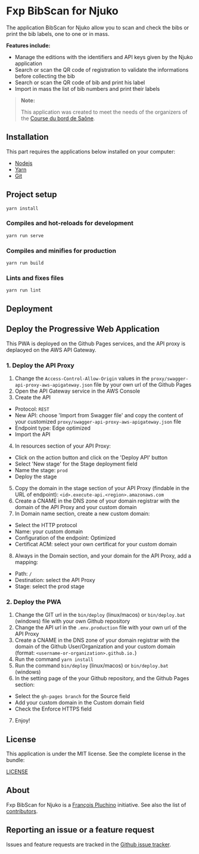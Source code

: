Fxp BibScan for Njuko
=====================

The application BibScan for Njuko allow you to scan and check the bibs or print the bib labels,
one to one or in mass.

**Features include:**

- Manage the editions with the identifiers and API keys given by the Njuko application
- Search or scan the QR code of registration to validate the informations before collecting the bib
- Search or scan the QR code of bib and print his label
- Import in mass the list of bib numbers and print their labels

> **Note:**
>
> This application was created to meet the needs of the organizers of the
> [Course du bord de Saône](https://courseduborddesaone.fr).

Installation
------------

This part requires the applications below installed on your computer:
- [Nodejs](https://nodejs.org)
- [Yarn](https://yarnpkg.com)
- [Git](https://git-scm.com)

## Project setup
```
yarn install
```

### Compiles and hot-reloads for development
```
yarn run serve
```

### Compiles and minifies for production
```
yarn run build
```

### Lints and fixes files
```
yarn run lint
```

Deployment
----------

## Deploy the Progressive Web Application

This PWA is deployed on the Github Pages services, and the API proxy is deplaoyed on the AWS API Gateway.

### 1. Deploy the API Proxy

1. Change the `Access-Control-Allow-Origin` values in the `proxy/swagger-api-proxy-aws-apigateway.json` file
   by your own url of the Github Pages
2. Open the API Gateway service in the AWS Console
3. Create the API
  - Protocol: `REST`
  - New API: choose 'Import from Swagger file' and copy the content of your customized
    `proxy/swagger-api-proxy-aws-apigateway.json` file
  - Endpoint type: Edge optimized
  - Import the API
4. In resources section of your API Proxy:
  - Click on the action button and click on the 'Deploy API' button
  - Select 'New stage' for the Stage deployment field
  - Name the stage: `prod`
  - Deploy the stage
5. Copy the domain in the stage section of your API Proxy (findable in the URL of endpoint):
   `<id>.execute-api.<region>.amazonaws.com`
6. Create a CNAME in the DNS zone of your domain registrar with the domain of the API Proxy and your custom domain
7. In Domain name section, create a new custom domain:
  - Select the HTTP protocol
  - Name: your custom domain
  - Configuration of the endpoint: Optimized
  - Certificat ACM: select your own certificat for your custom domain
8. Always in the Domain section, and your domain for the API Proxy, add a mapping:
  - Path: `/`
  - Destination: select the API Proxy
  - Stage: select the prod stage

### 2. Deploy the PWA

1. Change the GIT url in the `bin/deploy` (linux/macos) or `bin/deploy.bat` (windows) file with your own
   Github repository
2. Change the API url in the `.env.production` file with your own url of the API Proxy
3. Create a CNAME in the DNS zone of your domain registrar with the domain of the Github User/Organization
   and your custom domain (format: `<username-or-organization>.github.io.`)
4. Run the command `yarn install`
5. Run the command `bin/deploy` (linux/macos) or `bin/deploy.bat` (windows)
6. In the setting page of the your Github repository, and the Github Pages section:
  - Select the `gh-pages branch` for the Source field
  - Add your custom domain in the Custom domain field
  - Check the Enforce HTTPS field
7. Enjoy!

License
-------

This application is under the MIT license. See the complete license in the bundle:

[LICENSE](LICENSE)

About
-----

Fxp BibScan for Njuko is a [François Pluchino](https://github.com/francoispluchino) initiative.
See also the list of [contributors](https://github.com/fxpio/fxp-bibscan-njuko/graphs/contributors).

Reporting an issue or a feature request
---------------------------------------

Issues and feature requests are tracked in the [Github issue tracker](https://github.com/fxpio/fxp-bibscan-njuko/issues).
